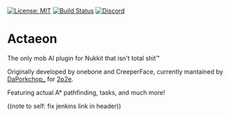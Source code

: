 [![License: MIT](https://img.shields.io/badge/License-MIT-blue.svg)](LICENSE.md)
[![Build Status](https://ci.potestas.xyz/job/NukkitX/job/master/badge/icon)](https://ci.potestas.xyz/job/NukkitX/job/master/)
[![Discord](https://img.shields.io/discord/412888996444635137.svg)](https://discord.gg/E9KfsPN)

# Actaeon

The only mob AI plugin for Nukkit that isn't total shit™

Originally developed by onebone and CreeperFace, currently mantained by [DaPorkchop_](http://daporkchop.net) for [2p2e](http://2p2e.net).

Featuring actual A* pathfinding, tasks, and much more!



((note to self: fix jenkins link in header))
